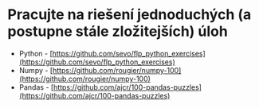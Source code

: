 # Pracujte na riešení jednoduchých (a postupne stále zložitejších) úloh

* Python - [https://github.com/sevo/flp_python_exercises](https://github.com/sevo/flp_python_exercises)
* Numpy - [https://github.com/rougier/numpy-100](https://github.com/rougier/numpy-100)
* Pandas - [https://github.com/ajcr/100-pandas-puzzles](https://github.com/ajcr/100-pandas-puzzles)
